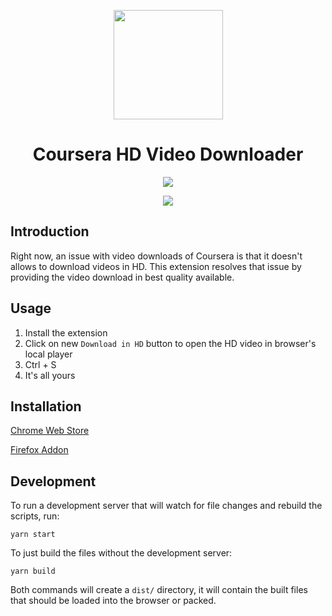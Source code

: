 <p align="center"><img src="https://image.flaticon.com/icons/svg/2963/2963176.svg" align="center" width="175"></p>
<h1 align="center">Coursera HD Video Downloader</h1>
<p align="center">
<img src="https://github.com/gurrrung/coursera-HD-video-downloader/workflows/Coursera%20HD%20Video%20Downloader/badge.svg" align="center">
</p>
<p align="center">
<img src="https://img.shields.io/chrome-web-store/users/kpnmpopgchfdpjephjkcgikfjnbpoahf" align="center">
</p>

## Introduction

Right now, an issue with video downloads of Coursera is that it doesn't allows to download videos in HD. This extension resolves that issue by providing the video download in best quality available.

## Usage
1) Install the extension
2) Click on new `Download in HD` button to open the HD video in browser's local player
3) Ctrl + S
4) It's all yours

## Installation

[Chrome Web Store](https://chrome.google.com/webstore/detail/coursera-hd-video-downloa/kpnmpopgchfdpjephjkcgikfjnbpoahf)

[Firefox Addon](https://addons.mozilla.org/en-US/firefox/addon/coursera-hd-video-downloader/)

## Development

To run a development server that will watch for file changes and rebuild the scripts, run:

```
yarn start
```

To just build the files without the development server:

```
yarn build
```

Both commands will create a `dist/` directory, it will contain the built files that should be loaded into the browser or packed.
